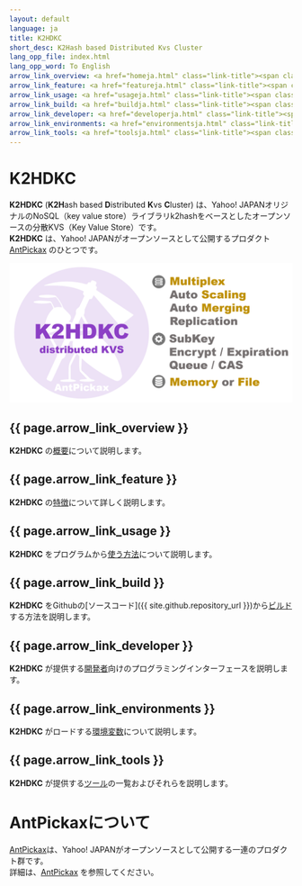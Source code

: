 ```yaml
---
layout: default
language: ja
title: K2HDKC
short_desc: K2Hash based Distributed Kvs Cluster
lang_opp_file: index.html
lang_opp_word: To English
arrow_link_overview: <a href="homeja.html" class="link-title"><span class="arrow-base link-arrow-right"></span>概要</a>
arrow_link_feature: <a href="featureja.html" class="link-title"><span class="arrow-base link-arrow-right"></span>特徴</a>
arrow_link_usage: <a href="usageja.html" class="link-title"><span class="arrow-base link-arrow-right"></span>使い方</a>
arrow_link_build: <a href="buildja.html" class="link-title"><span class="arrow-base link-arrow-right"></span>ビルド</a>
arrow_link_developer: <a href="developerja.html" class="link-title"><span class="arrow-base link-arrow-right"></span>開発者</a>
arrow_link_environments: <a href="environmentsja.html" class="link-title"><span class="arrow-base link-arrow-right"></span>環境変数</a>
arrow_link_tools: <a href="toolsja.html" class="link-title"><span class="arrow-base link-arrow-right"></span>ツール</a>
---
```


# **K2HDKC**
**K2HDKC** (**K2H**ash based **D**istributed **K**vs **C**luster) は、Yahoo! JAPANオリジナルのNoSQL（key value store）ライブラリk2hashをベースとしたオープンソースの分散KVS（Key Value Store）です。  
**K2HDKC** は、Yahoo! JAPANがオープンソースとして公開するプロダクト [AntPickax](https://antpick.ax/indexja.html) のひとつです。  

![K2HDKC](images/top_k2hdkc.png)

## {{ page.arrow_link_overview }}
**K2HDKC** の[概要](homeja.html)について説明します。  

## {{ page.arrow_link_feature }}
**K2HDKC** の[特徴](featureja.html)について詳しく説明します。  

## {{ page.arrow_link_usage }}
**K2HDKC** をプログラムから[使う方法](usageja.html)について説明します。  

## {{ page.arrow_link_build }}
**K2HDKC** をGithubの[ソースコード]({{ site.github.repository_url }})から[ビルド](buildja.html)する方法を説明します。

## {{ page.arrow_link_developer }}
**K2HDKC** が提供する[開発者](developerja.html)向けのプログラミングインターフェースを説明します。

## {{ page.arrow_link_environments }}
**K2HDKC** がロードする[環境変数](environmentsja.html)について説明します。

## {{ page.arrow_link_tools }}
**K2HDKC** が提供する[ツール](toolsja.html)の一覧およびそれらを説明します。

# **AntPickaxについて**
[AntPickax](https://antpick.ax/indexja.html)は、Yahoo! JAPANがオープンソースとして公開する一連のプロダクト群です。  
詳細は、[AntPickax](https://antpick.ax/indexja.html) を参照してください。

